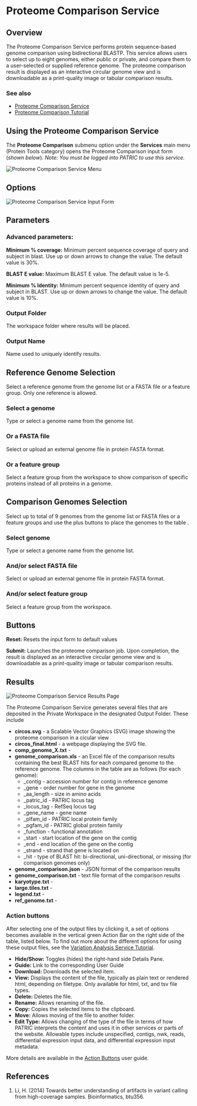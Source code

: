 # Proteome Comparison Service

## Overview
The Proteome Comparison Service performs protein sequence-based genome comparison using bidirectional BLASTP. This service allows users to select up to eight genomes, either public or private, and compare them to a user-selected or supplied reference genome. The proteome comparison result is displayed as an interactive circular genome view and is downloadable as a print-quality image or tabular comparison results.

### See also
* [Proteome Comparison Service](https://patricbrc.org/app/SeqComparison)
* [Proteome Comparison Tutorial](https://docs.patricbrc.org//tutorial/proteome_comparison/proteome_comparison.html)

## Using the Proteome Comparison Service
The **Proteome Comparison** submenu option under the **Services** main menu (Protein Tools category) opens the Proteome Comparison input form (*shown below*). *Note: You must be logged into PATRIC to use this service.*


![Proteome Comparison Service Menu](../images/services_menu.png)

## Options
![Proteome Comparison Service Input Form](../images/proteome_comparison_input_form.png) 


## Parameters

### Advanced parameters:

**Minimum % coverage:** Minimum percent sequence coverage of query and subject in blast. Use up or down arrows to change the value. The default value is 30%.

**BLAST E value:** Maximum BLAST E value. The default value is 1e-5.

**Minimum % Identity:** Minimum percent sequence identity of query and subject in BLAST. Use up or down arrows to change the value. The default value is 10%.

### Output Folder
The workspace folder where results will be placed.

### Output Name
Name used to uniquely identify results.

## Reference Genome Selection
Select a reference genome from the genome list or a FASTA file or a feature group. Only one reference is allowed.

### Select a genome
Type or select a genome name from the genome list.

### Or a FASTA file
Select or upload an external genome file in protein FASTA format.

### Or a feature group
Select a feature group from the workspace to show comparison of specific proteins instead of all proteins in a genome.

## Comparison Genomes Selection
Select up to total of 9 genomes from the genome list or FASTA files or a feature groups and use the plus buttons to place the genomes to the table .

### Select genome
Type or select a genome name from the genome list.

### And/or select FASTA file
Select or upload an external genome file in protein FASTA format.

### And/or select feature group
Select a feature group from the workspace.

## Buttons
**Reset:** Resets the input form to default values

**Submit:** Launches the proteome comparison job. Upon completion, the result is displayed as an interactive circular genome view and is downloadable as a print-quality image or tabular comparison results.

## Results
![Proteome Comparison Service Results Page](../images/proteome_comparison_service_results.png)

The Proteome Comparison Service generates several files that are deposited in the Private Workspace in the designated Output Folder. These include 

* **circos.svg** - a Scalable Vector Graphics (SVG) image showing the proteome comparison in a cicular view
* **circos_final.html** - a webpage displaying the SVG file.
* **comp_genome_X.txt** - 
* **genome_comparison.xls** - an Excel file of the comparison results containing the best BLAST hits for each compared genome to the reference genome.  The columns in the table are as follows (for each genome):
  * _contig - accession number for contig in reference genome
  * _gene - order number for gene in the genome
  * _aa_length - size in amino acids
  * _patric_id - PATRIC locus tag
  * _locus_tag - RefSeq locus tag
  * _gene_name - gene name
  * _plfam_id - PATRIC local protein family
  * _pgfam_id - PATRIC global protein family
  * _function - functional annotation
  * _start - start location of the gene on the contig
  * _end - end location of the gene on the contig
  * _strand - strand that gene is located on
  * _hit - type of BLAST hit: bi-directional, uni-directional, or missing (for comparison genomes only)
* **genome_comparison.json** - JSON format of the comparison results
* **genome_comparison.txt** - text file format of the comparison results
* **karyotype.txt** - 
* **large.tiles.txt** - 
* **legend.txt** - 
* **ref_genome.txt** - 

### Action buttons
After selecting one of the output files by clicking it, a set of options becomes available in the vertical green Action Bar on the right side of the table, listed below. To find out more about the different options for using these output files, see the [Variation Analysis Service Tutorial](https://docs.patricbrc.org//tutorial/variation_analysis_service/variation_analysis_service.html).

* **Hide/Show:** Toggles (hides) the right-hand side Details Pane.
* **Guide:** Link to the corresponding User Guide
* **Download:**  Downloads the selected item.
* **View:** Displays the content of the file, typically as plain text or rendered html, depending on filetype. Only available for html, txt, and tsv file types.
* **Delete:** Deletes the file.
* **Rename:** Allows renaming of the file.
* **Copy:** Copies the selected items to the clipboard.
* **Move:** Allows moving of the file to another folder.
* **Edit Type:** Allows changing of the type of the file in terms of how PATRIC interprets the content and uses it in other services or parts of the website.  Allowable types include unspecified, contigs, nwk, reads, differential expression input data, and differential expression input metadata.

More details are available in the [Action Buttons](../action_buttons.html) user guide.

## References
1. Li, H. (2014) Towards better understanding of artifacts in variant calling from high-coverage samples. Bioinformatics, btu356.
